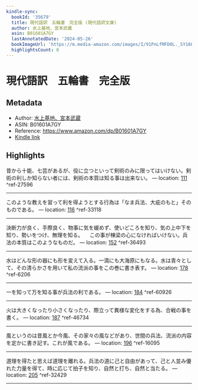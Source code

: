 ```yaml
---
kindle-sync:
  bookId: '35679'
  title: 現代語訳　五輪書　完全版 (現代語訳文庫)
  author: 水上基地、宮本武蔵
  asin: B01601A7GY
  lastAnnotatedDate: '2024-05-26'
  bookImageUrl: 'https://m.media-amazon.com/images/I/91PnLfMFD0L._SY160.jpg'
  highlightsCount: 8
---
```

# 現代語訳　五輪書　完全版
## Metadata
* Author: [水上基地、宮本武蔵](https://www.amazon.comundefined)
* ASIN: B01601A7GY
* Reference: https://www.amazon.com/dp/B01601A7GY
* [Kindle link](kindle://book?action=open&asin=B01601A7GY)

## Highlights
昔から十能、七芸があるが、役に立つといって剣術のみに限ってはいけない。剣術の利しか知らない者には、剣術の本質は知る事は出来ない。 — location: [111](kindle://book?action=open&asin=B01601A7GY&location=111) ^ref-27596

---
このような教えを習って利を得ようとする行為は「なま兵法、大疵のもと」そのものである。 — location: [116](kindle://book?action=open&asin=B01601A7GY&location=116) ^ref-33118

---
決断力が良く、手際良く、物事に気を緩めず、使いどころを知り、気の上中下を知り、勢いをつけ、無理を知る。 　この事が棟梁の心になければいけない。兵法の本質はこのようなものだ。 — location: [152](kindle://book?action=open&asin=B01601A7GY&location=152) ^ref-36493

---
水はどんな形の器にも形を変えて入る。一滴にも大海原にもなる。水は青々として、その清らかさを用いて私の流派の事をこの巻に書き表す。 — location: [178](kindle://book?action=open&asin=B01601A7GY&location=178) ^ref-6206

---
一を知って万を知る事が兵法の利である。 — location: [184](kindle://book?action=open&asin=B01601A7GY&location=184) ^ref-60926

---
火は大きくなったり小さくなったり、際立って異様な変化をする為、合戦の事を書く。 — location: [187](kindle://book?action=open&asin=B01601A7GY&location=187) ^ref-46734

---
風というのは昔風とか今風、その家々の風などがあり、世間の兵法、流派の内容を定かに書き記す。これが風である。 — location: [196](kindle://book?action=open&asin=B01601A7GY&location=196) ^ref-16095

---
道理を得たと思えば道理を離れる。兵法の道に己と自由があって、己と人並み優れた力量を得て、時に応じて拍子を知り、自然と打ち、自然と当たる。 — location: [205](kindle://book?action=open&asin=B01601A7GY&location=205) ^ref-32429

---
